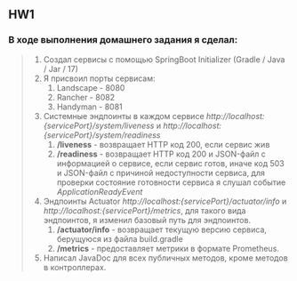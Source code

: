 ## HW1

### В ходе выполнения домашнего задания я сделал:
> 1. Создал сервисы с помощью  SpringBoot Initializer (Gradle / Java / Jar / 17)
> 2. Я присвоил порты сервисам:
>    1. Landscape - 8080
>    2. Rancher - 8082
>    3. Handyman - 8081
> 3. Системные эндпоинты в каждом сервисе *http://localhost:{servicePort}/system/liveness* и *http://localhost:{servicePort}/system/readiness*
>    1. **/liveness** - возвращает HTTP код 200, если сервис жив
>    2. **/readiness** - возвращает HTTP код 200 и JSON-файл с информацией о сервисе, если сервис готов, иначе код 503 и JSON-файл с причиной недоступности сервиса, для проверки состояние готовности сервиса я слушал событие *ApplicationReadyEvent*
> 4. Эндпоинты Actuator *http://localhost:{servicePort}/actuator/info* и *http://localhost:{servicePort}/metrics*, для такого вида эндпоинтов, я изменил базовый путь для эндпоинтов.
>    1. **/actuator/info** - возвращает текущую версию сервиса, берущуюся из файла build.gradle
>    2. **/metrics** - предоставляет метрики в формате Prometheus.
> 5. Написал JavaDoc для всех публичных методов, кроме методов в контроллерах. 